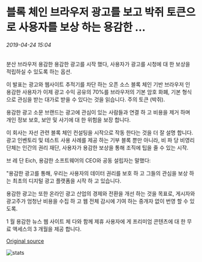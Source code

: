 # 블록 체인 브라우저 광고를 보고 박쥐 토큰으로 사용자를 보상 하는 용감한 ...

###### 2019-04-24 15:04

분산 브라우저 용감한 용감한 광고를 시작 했다, 사용자가 광고를 시청에 대 한 보상을 적립하실 수 있도록 하는 옵션.

이 발표는 광고와 웹사이트 추적기를 차단 하는 오픈 소스 블록 체인 기반 브라우저 인 용감한 사용자가 이제 광고 수익 공유의 70%를 브라우저의 기본 암호 화폐, 기본 형식으로 관심을 받는 대가로 받을 수 있다는 것을 읽습니다. 주의 토큰 (박쥐).

용감한 광고 소문 브랜드는 광고에 관심이 있는 사람들과 연결 하 고 비용을 제거 하며 개인 정보 보호, 보안 및 사기에 대 한 위험을 보장 합니다.

이 회사는 자선 관련 블록 체인 컨설팅을 시작으로 작동 한다는 것을 더 잘 설명 합니다. 광고 인벤토리 및 테스트 사용 사례를 제공 하는 기부 블록 뿐만 아니라, 비 파 당 비영리 단체는 인간의 권리 재단, 사용자가 용감한 보상을 통해 조직에 팁을 줄 수 있는 시작.

브 레 단 Eich, 용감한 소프트웨어의 CEO와 공동 설립자는 말했다:

"용감한 광고를 통해, 우리는 사용자의 데이터 권리를 보호 하 고 그들의 관심을 보상 하는 최초의 디지털 광고 플랫폼을 시작 하 고 있습니다.

용감한 광고는 또한 온라인 광고 산업의 경제와 전환을 개선 하는 것을 목표로, 게시자와 광고주가 엄청난 비용을 수집 하 고 웹 전체 감시에 기여 하는 중개자 없이 번영 할 수 있도록.

1 월 용감한 뉴스 웹 사이트 체 다와 함께 제휴 사용자에 게 프리미엄 콘텐츠에 대 한 무료 액세스의 3 개월을 제공 합니다.

[Original source](https://cointelegraph.com/news/blockchain-browser-brave-to-reward-users-with-bat-tokens-for-watching-ads)

![stats](https://c.statcounter.com/11760860/0/a89fa40b/1/ "stats")